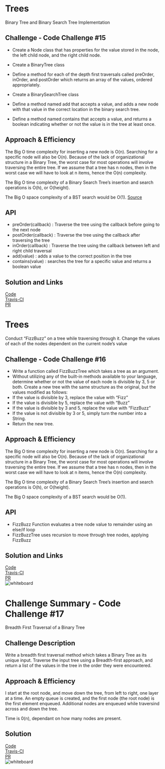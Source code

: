 # Trees
Binary Tree and Binary Search Tree Implementation

## Challenge - Code Challenge #15
 - Create a Node class that has properties for the value stored in the node, the left child node, and the right child node.
 - Create a BinaryTree class
 - Define a method for each of the depth first traversals called preOrder, inOrder, and postOrder which returns an array of the values, ordered appropriately.

 - Create a BinarySearchTree class
 - Define a method named add that accepts a value, and adds a new node with that value in the correct location in the binary search tree.
 - Define a method named contains that accepts a value, and returns a boolean indicating whether or not the value is in the tree at least once.

## Approach & Efficiency
The Big O time complexity for inserting a new node is O(n). Searching for a specific node will also be O(n). Because of the lack of organizational structure in a Binary Tree, the worst case for most operations will involve traversing the entire tree. If we assume that a tree has n nodes, then in the worst case we will have to look at n items, hence the O(n) complexity. 

The Big O time complexity of a Binary Search Tree’s insertion and search operations is O(h), or O(height). 

The Big O space complexity of a BST search would be O(1). 
[Source](https://codefellows.github.io/common_curriculum/data_structures_and_algorithms/Code_401/class-15/resources/Trees.html)

## API
  - preOrder(callback) : Traverse the tree using the callback before going to the next node
  - postOrder(callback) : Traverse the tree using the callback after traversing the tree
  - inOrder(callback) : Traverse the tree using the callback between left and right child traversal
  - add(value) : adds a value to the correct position in the tree
  - contains(value) : searches the tree for a specific value and returns a boolean value

## Solution and Links

[Code](./tree.js) <br/>
[Travis-CI](https://www.travis-ci.com/LindsayPeltier-401-advanced-javascript/data-structures-and-algorithms-401) <br/>
[PR](https://github.com/LindsayPeltier-401-advanced-javascript/data-structures-and-algorithms-401/pull/13)

# Trees
Conduct “FizzBuzz” on a tree while traversing through it. Change the values of each of the nodes dependent on the current node’s value

## Challenge - Code Challenge #16
 - Write a function called FizzBuzzTree which takes a tree as an argument.
 - Without utilizing any of the built-in methods available to your language, determine whether or not the value of each node is divisible by 3, 5 or both. Create a new tree with the same structure as the original, but the values modified as follows:
 - If the value is divisible by 3, replace the value with “Fizz”
 - If the value is divisible by 5, replace the value with “Buzz”
 - If the value is divisible by 3 and 5, replace the value with “FizzBuzz”
 - If the value is not divisible by 3 or 5, simply turn the number into a String.
 - Return the new tree.

## Approach & Efficiency
The Big O time complexity for inserting a new node is O(n). Searching for a specific node will also be O(n). Because of the lack of organizational structure in a Binary Tree, the worst case for most operations will involve traversing the entire tree. If we assume that a tree has n nodes, then in the worst case we will have to look at n items, hence the O(n) complexity. 

The Big O time complexity of a Binary Search Tree’s insertion and search operations is O(h), or O(height). 

The Big O space complexity of a BST search would be O(1). 

## API
  - FizzBuzz Function evaluates a tree node value to remainder using an else/if loop
  - FizzBuzzTree uses recursion to move through tree nodes, applying FizzBuzz

## Solution and Links

[Code](./fizz-buzz-tree.js) <br/>
[Travis-CI](https://www.travis-ci.com/LindsayPeltier-401-advanced-javascript/data-structures-and-algorithms-401) <br/>
[PR](https://github.com/LindsayPeltier-401-advanced-javascript/data-structures-and-algorithms-401/pull/15) <br/>
![whiteboard](../../../assets/fizzbuzzWB.JPG)

# Challenge Summary - Code Challenge #17
Breadth First Traversal of a Binary Tree

## Challenge Description
Write a breadth first traversal method which takes a Binary Tree as its unique input. 
Traverse the input tree using a Breadth-first approach, and return a list of the values in the tree in the order they were encountered.

## Approach & Efficiency
I start at the root node, and move down the tree, from left to right, one layer at a time. 
An empty queue is created, and the first node (the root node) is the first element enqueued. Additional nodes are enqueued while traversind across and down the tree. 

Time is 0(n), dependant on how many nodes are present. 

## Solution
[Code](./breadth-first.js) <br/>
[Travis-CI](https://www.travis-ci.com/LindsayPeltier-401-advanced-javascript/data-structures-and-algorithms-401) <br/>
[PR](https://github.com/LindsayPeltier-401-advanced-javascript/data-structures-and-algorithms-401/pull/18) <br/>
![whiteboard](../../../assets/BreadthFirstWB.JPG)

